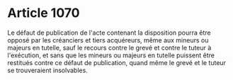 # Article 1070

Le défaut de publication de l'acte contenant la disposition pourra être opposé par les créanciers et tiers acquéreurs, même aux mineurs ou majeurs en tutelle, sauf le recours contre le grevé et contre le tuteur à l'exécution, et sans que les mineurs ou majeurs en tutelle puissent être restitués contre ce défaut de publication, quand même le grevé et le tuteur se trouveraient insolvables.